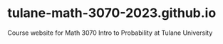 # tulane-math-3070-2023.github.io
Course website for Math 3070 Intro to Probability at Tulane University
